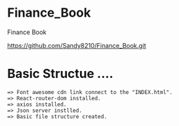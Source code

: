 # Finance_Book
Finance Book 

https://github.com/Sandy8210/Finance_Book.git

# Basic Structue ....
 
    => Font awesome cdn link connect to the "INDEX.html".
    => React-router-dom installed.
    => axios installed.
    => Json server instlled.
    => Basic file structure created.
